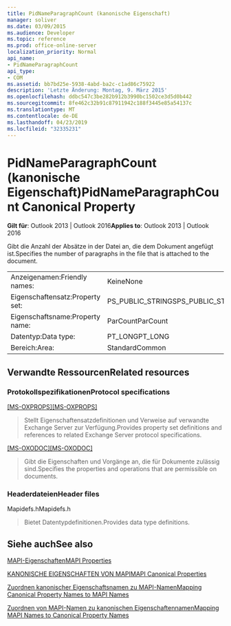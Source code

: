```yaml
---
title: PidNameParagraphCount (kanonische Eigenschaft)
manager: soliver
ms.date: 03/09/2015
ms.audience: Developer
ms.topic: reference
ms.prod: office-online-server
localization_priority: Normal
api_name:
- PidNameParagraphCount
api_type:
- COM
ms.assetid: bb7bd25e-5938-4abd-ba2c-c1ad86c75922
description: 'Letzte Änderung: Montag, 9. März 2015'
ms.openlocfilehash: ddbc547c3be282b912b3990bc1502ce3d5d0b442
ms.sourcegitcommit: 8fe462c32b91c87911942c188f3445e85a54137c
ms.translationtype: MT
ms.contentlocale: de-DE
ms.lasthandoff: 04/23/2019
ms.locfileid: "32335231"
---
```

# <a name="pidnameparagraphcount-canonical-property"></a><span data-ttu-id="b8e85-103">PidNameParagraphCount (kanonische Eigenschaft)</span><span class="sxs-lookup"><span data-stu-id="b8e85-103">PidNameParagraphCount Canonical Property</span></span>

  
  
<span data-ttu-id="b8e85-104">**Gilt für**: Outlook 2013 | Outlook 2016</span><span class="sxs-lookup"><span data-stu-id="b8e85-104">**Applies to**: Outlook 2013 | Outlook 2016</span></span> 
  
<span data-ttu-id="b8e85-105">Gibt die Anzahl der Absätze in der Datei an, die dem Dokument angefügt ist.</span><span class="sxs-lookup"><span data-stu-id="b8e85-105">Specifies the number of paragraphs in the file that is attached to the document.</span></span>
  
|||
|:-----|:-----|
|<span data-ttu-id="b8e85-106">Anzeigenamen:</span><span class="sxs-lookup"><span data-stu-id="b8e85-106">Friendly names:</span></span>  <br/> |<span data-ttu-id="b8e85-107">Keine</span><span class="sxs-lookup"><span data-stu-id="b8e85-107">None</span></span>  <br/> |
|<span data-ttu-id="b8e85-108">Eigenschaftensatz:</span><span class="sxs-lookup"><span data-stu-id="b8e85-108">Property set:</span></span>  <br/> |<span data-ttu-id="b8e85-109">PS_PUBLIC_STRINGS</span><span class="sxs-lookup"><span data-stu-id="b8e85-109">PS_PUBLIC_STRINGS</span></span>  <br/> |
|<span data-ttu-id="b8e85-110">Eigenschaftsname:</span><span class="sxs-lookup"><span data-stu-id="b8e85-110">Property name:</span></span>  <br/> |<span data-ttu-id="b8e85-111">ParCount</span><span class="sxs-lookup"><span data-stu-id="b8e85-111">ParCount</span></span>  <br/> |
|<span data-ttu-id="b8e85-112">Datentyp:</span><span class="sxs-lookup"><span data-stu-id="b8e85-112">Data type:</span></span>  <br/> |<span data-ttu-id="b8e85-113">PT_LONG</span><span class="sxs-lookup"><span data-stu-id="b8e85-113">PT_LONG</span></span>  <br/> |
|<span data-ttu-id="b8e85-114">Bereich:</span><span class="sxs-lookup"><span data-stu-id="b8e85-114">Area:</span></span>  <br/> |<span data-ttu-id="b8e85-115">Standard</span><span class="sxs-lookup"><span data-stu-id="b8e85-115">Common</span></span>  <br/> |
   
## <a name="related-resources"></a><span data-ttu-id="b8e85-116">Verwandte Ressourcen</span><span class="sxs-lookup"><span data-stu-id="b8e85-116">Related resources</span></span>

### <a name="protocol-specifications"></a><span data-ttu-id="b8e85-117">Protokollspezifikationen</span><span class="sxs-lookup"><span data-stu-id="b8e85-117">Protocol specifications</span></span>

<span data-ttu-id="b8e85-118">[[MS-OXPROPS]](https://msdn.microsoft.com/library/f6ab1613-aefe-447d-a49c-18217230b148%28Office.15%29.aspx)</span><span class="sxs-lookup"><span data-stu-id="b8e85-118">[[MS-OXPROPS]](https://msdn.microsoft.com/library/f6ab1613-aefe-447d-a49c-18217230b148%28Office.15%29.aspx)</span></span>
  
> <span data-ttu-id="b8e85-119">Stellt Eigenschaftensatzdefinitionen und Verweise auf verwandte Exchange Server zur Verfügung.</span><span class="sxs-lookup"><span data-stu-id="b8e85-119">Provides property set definitions and references to related Exchange Server protocol specifications.</span></span>
    
<span data-ttu-id="b8e85-120">[[MS-OXODOC]](https://msdn.microsoft.com/library/103007c8-5066-4bed-84e3-4465907af098%28Office.15%29.aspx)</span><span class="sxs-lookup"><span data-stu-id="b8e85-120">[[MS-OXODOC]](https://msdn.microsoft.com/library/103007c8-5066-4bed-84e3-4465907af098%28Office.15%29.aspx)</span></span>
  
> <span data-ttu-id="b8e85-121">Gibt die Eigenschaften und Vorgänge an, die für Dokumente zulässig sind.</span><span class="sxs-lookup"><span data-stu-id="b8e85-121">Specifies the properties and operations that are permissible on documents.</span></span>
    
### <a name="header-files"></a><span data-ttu-id="b8e85-122">Headerdateien</span><span class="sxs-lookup"><span data-stu-id="b8e85-122">Header files</span></span>

<span data-ttu-id="b8e85-123">Mapidefs.h</span><span class="sxs-lookup"><span data-stu-id="b8e85-123">Mapidefs.h</span></span>
  
> <span data-ttu-id="b8e85-124">Bietet Datentypdefinitionen.</span><span class="sxs-lookup"><span data-stu-id="b8e85-124">Provides data type definitions.</span></span>
    
## <a name="see-also"></a><span data-ttu-id="b8e85-125">Siehe auch</span><span class="sxs-lookup"><span data-stu-id="b8e85-125">See also</span></span>



[<span data-ttu-id="b8e85-126">MAPI-Eigenschaften</span><span class="sxs-lookup"><span data-stu-id="b8e85-126">MAPI Properties</span></span>](mapi-properties.md)
  
[<span data-ttu-id="b8e85-127">KANONISCHE EIGENSCHAFTEN VON MAPI</span><span class="sxs-lookup"><span data-stu-id="b8e85-127">MAPI Canonical Properties</span></span>](mapi-canonical-properties.md)
  
[<span data-ttu-id="b8e85-128">Zuordnen kanonischer Eigenschaftsnamen zu MAPI-Namen</span><span class="sxs-lookup"><span data-stu-id="b8e85-128">Mapping Canonical Property Names to MAPI Names</span></span>](mapping-canonical-property-names-to-mapi-names.md)
  
[<span data-ttu-id="b8e85-129">Zuordnen von MAPI-Namen zu kanonischen Eigenschaftennamen</span><span class="sxs-lookup"><span data-stu-id="b8e85-129">Mapping MAPI Names to Canonical Property Names</span></span>](mapping-mapi-names-to-canonical-property-names.md)

